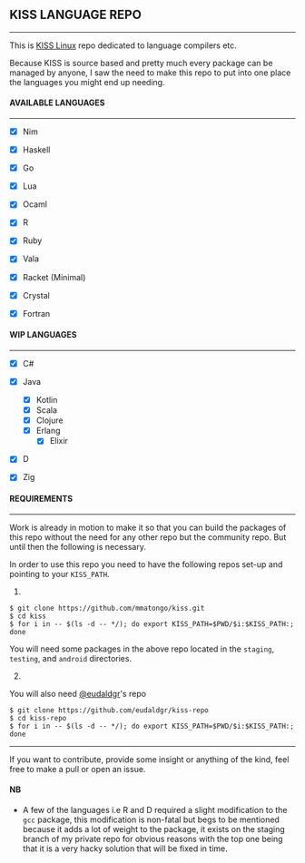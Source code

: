 ## KISS LANGUAGE REPO
---

This is [KISS Linux](https://k1ss.org) repo dedicated to language
compilers etc.

Because KISS is source based and pretty much every package
can be managed by anyone, I saw the need to make this repo
to put into one place the languages you might end up
needing.


#### AVAILABLE LANGUAGES
---

- [x] Nim
- [x] Haskell
- [x] Go
- [x] Lua
- [x] Ocaml
- [x] R
- [x] Ruby
- [x] Vala
- [x] Racket (Minimal)
- [x] Crystal
- [x] Fortran


#### WIP LANGUAGES
---

- [x] C#
- [x] Java
  - [x] Kotlin
  - [x] Scala
  - [x] Clojure
  - [x] Erlang
    - [x] Elixir
- [x] D
- [x] Zig


#### REQUIREMENTS
---

Work is already in motion to make it so that you can build
the packages of this repo without the need for any other
repo but the community repo.
But until then the following is necessary.

In order to use this repo you need to have the following
repos set-up and pointing to your ``KISS_PATH``.

1.
```
$ git clone https://github.com/mmatongo/kiss.git
$ cd kiss
$ for i in -- $(ls -d -- */); do export KISS_PATH=$PWD/$i:$KISS_PATH:; done
```


You will need some packages in the above repo located in the
`staging`, `testing`, and `android` directories.

2. 
You will also need [@eudaldgr](https://github.com/eudaldgr)'s repo
```
$ git clone https://github.com/eudaldgr/kiss-repo
$ cd kiss-repo
$ for i in -- $(ls -d -- */); do export KISS_PATH=$PWD/$i:$KISS_PATH:; done
```
---
If you want to contribute, provide some insight or anything of the kind, feel free to make a pull or open an issue.

#### NB
- A few of the languages i.e R and D required a slight
    modification to the `gcc` package, this modification is
    non-fatal but begs to be mentioned because it adds a lot
    of weight to the package, it exists on the staging
    branch of my private repo for obvious reasons with the
    top one being that it is a very hacky solution that will
    be fixed in time.
